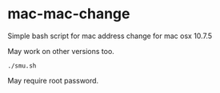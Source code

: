 mac-mac-change
==============

Simple bash script for mac address change for mac osx 10.7.5

May work on other versions too.

`
./smu.sh
`

May require root password.

